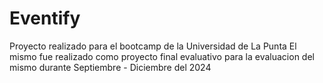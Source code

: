 # Eventify
Proyecto realizado para el bootcamp de la Universidad de La Punta
El mismo fue realizado como proyecto final evaluativo para la evaluacion del mismo durante Septiembre - Diciembre del 2024
